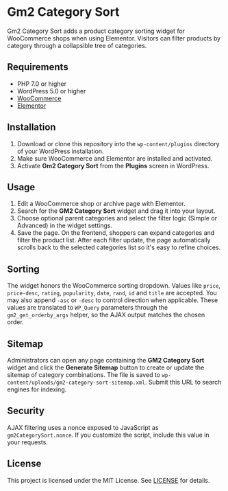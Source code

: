 # Gm2 Category Sort

Gm2 Category Sort adds a product category sorting widget for WooCommerce shops when using Elementor. Visitors can filter products by category through a collapsible tree of categories.

## Requirements
- PHP 7.0 or higher
- WordPress 5.0 or higher
- [WooCommerce](https://woocommerce.com/)
- [Elementor](https://elementor.com/)

## Installation
1. Download or clone this repository into the `wp-content/plugins` directory of your WordPress installation.
2. Make sure WooCommerce and Elementor are installed and activated.
3. Activate **Gm2 Category Sort** from the **Plugins** screen in WordPress.

## Usage
1. Edit a WooCommerce shop or archive page with Elementor.
2. Search for the **GM2 Category Sort** widget and drag it into your layout.
3. Choose optional parent categories and select the filter logic (Simple or Advanced) in the widget settings.
4. Save the page. On the frontend, shoppers can expand categories and filter the product list.
   After each filter update, the page automatically scrolls back to the selected
   categories list so it's easy to refine choices.

## Sorting

The widget honors the WooCommerce sorting dropdown. Values like `price`,
`price-desc`, `rating`, `popularity`, `date`, `rand`, `id` and `title` are
accepted. You may also append `-asc` or `-desc` to control direction when
applicable. These values are translated to `WP_Query` parameters through the
`gm2_get_orderby_args` helper, so the AJAX output matches the chosen order.


## Sitemap

Administrators can open any page containing the **GM2 Category Sort** widget and
click the **Generate Sitemap** button to create or update the sitemap of
category combinations. The file is saved to
`wp-content/uploads/gm2-category-sort-sitemap.xml`. Submit this URL to search
engines for indexing.

## Security
AJAX filtering uses a nonce exposed to JavaScript as `gm2CategorySort.nonce`.
If you customize the script, include this value in your requests.

## License
This project is licensed under the MIT License. See [LICENSE](LICENSE) for details.
